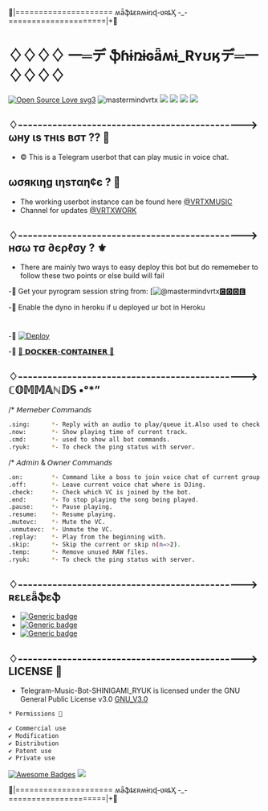 🍁|===================== ʍǟֆȶɛʀʍɨռɖ-ʋʀȶӼ -_- =====================|+🍁
# ♢♢♢♢           一═デ **ֆɦɨռɨɢǟʍɨ_Rʏʊӄ**デ═一      ♢♢♢♢  
[![Open Source Love svg3](https://badges.frapsoft.com/os/v3/open-source.svg?v=103)](https://github.com/ellerbrock/open-source-badges/)
<img align="centre" src="https://img.shields.io/badge/Made%20for-VSCode-1f425f.svg" alt="mastermindvrtx"/>
<img align="centre" src="http://ForTheBadge.com/images/badges/made-with-python.svg" />
<img align="centre" src="https://img.shields.io/badge/Arch_Linux-1793D1?style=for-the-badge&logo=arch-linux&logoColor=white"/> 
<img aligh="centre" src="https://img.shields.io/badge/Maintained%3F-yes-green.svg"/>
<img src="https://telegra.ph/file/2e419eca28153982c5e54.jpg" align="centre"/>



## ♢----------------------------------------------> ωну ιѕ тнιѕ вσт ?? 🤖
 - © This is a Telegram userbot that can play music in voice chat.
## ωσякιηg ιηѕтαη¢є ? 🚀
- The working userbot instance can be found here [@VRTXMUSIC](https:/t.me/vrtxmusic)
- Channel for updates [@VRTXWORK](https://t.me/vrtxwork/37)

## ♢----------------------------------------------> нσω тσ ∂єρℓσу ?   ⚜️
* There are mainly two ways to easy deploy this bot but do rememeber to follow these two points or else build will fail

-🌱 Get your pyrogram session string from: [![@mastermindvrtx](https://img.shields.io/badge/REPLIT-press%20%3E-critical)[🅲🅾🅳🅴](https://replit.com/@mastermindvrtx/ShinigamiRyukPyrogramSesion#main.py)

-🌱 Enable the dyno in heroku if u deployed ur bot in Heroku
#
-📍 [![Deploy](https://www.herokucdn.com/deploy/button.svg)](https://heroku.com/deploy?template=https://github.com/mastermindvrtx/Telegram-Music-Bot-SHINIGAMI_RYUK.git/tree/Vrtx)

-📍 [🐳 𝗗𝗢𝗖𝗞𝗘𝗥-𝗖𝗢𝗡𝗧𝗔𝗜𝗡𝗘𝗥 🐳](Dockerfile)

## ♢----------------------------------------------> ℂ𝕆𝕄𝕄𝔸ℕ𝔻𝕊 •°*”

/* 𝘔𝘦𝘮𝘦𝘣𝘦𝘳 𝘊𝘰𝘮𝘮𝘢𝘯𝘥𝘴
```sh
.sing:      *- Reply with an audio to play/queue it.Also used to check playlist.
.now:       *- Show playing time of current track.
.cmd:       *- used to show all bot commands.
.ryuk:      *- To check the ping status with server.
```
/* 𝘈𝘥𝘮𝘪𝘯 & 𝘖𝘸𝘯𝘦𝘳 𝘊𝘰𝘮𝘮𝘢𝘯𝘥𝘴 
```sh
.on:        *- Command like a boss to join voice chat of current group.
.off:       *- Leave current voice chat where is DJing.
.check:     *- Check which VC is joined by the bot.
.end:       *- To stop playing the song being played.
.pause:     *- Pause playing.
.resume:    *- Resume playing.
.mutevc:    *- Mute the VC.
.unmutevc:  *- Unmute the VC.
.replay:    *- Play from the beginning with.
.skip:      *- Skip the current or skip n(n=>2).
.temp:      *- Remove unused RAW files. 
.ryuk:      *- To check the ping status with server.
```


## ♢----------------------------------------------> ʀɛʟɛǟֆɛֆ
- [![Generic badge](https://img.shields.io/badge/Release-v1.2.1_Beta-green.svg)](https://github.com/mastermindvrtx/Telegram-ImagetoPDF-Bot/releases/tag/v6_Stable)
- [![Generic badge](https://img.shields.io/badge/Release-v1.1_beta-red.svg)](https://github.com/mastermindvrtx/Telegram-ImagetoPDF-Bot/releases/tag/v5_Stable)
- [![Generic badge](https://img.shields.io/badge/Release-init-black.svg)](https://github.com/mastermindvrtx/Telegram-ImagetoPDF-Bot/releases/tag/init)

## ♢----------------------------------------------> LICENSE 💢 
* Telegram-Music-Bot-SHINIGAMI_RYUK is licensed under the GNU General Public License v3.0 [GNU_V3.0](LICENSE)
```sh
* Permissions 💢

✔ Commercial use
✔ Modification
✔ Distribution
✔ Patent use
✔ Private use 
```

[![Awesome Badges](https://img.shields.io/badge/badges-awesome-green.svg)](https://github.com/Naereen/badges)
<img src="https://telegra.ph/file/2e419eca28153982c5e54.jpg" align="centre"/>

🍁|===================== ʍǟֆȶɛʀʍɨռɖ-ʋʀȶӼ -_- =====================|+🍁